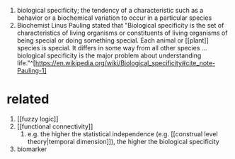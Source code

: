 1. biological specificity; the tendency of a characteristic such as a behavior or a biochemical variation to occur in a particular species
2. Biochemist Linus Pauling stated that "Biological specificity is the set of characteristics of living organisms or constituents of living organisms of being special or doing something special. Each animal or [[plant]] species is special. It differs in some way from all other species ... biological specificity is the major problem about understanding life."^[https://en.wikipedia.org/wiki/Biological_specificity#cite_note-Pauling-1]

# related
1. [[fuzzy logic]]
2. [[functional connectivity]]
	1. e.g. the higher the statistical independence (e.g. [[construal level theory|temporal dimension]]), the higher the biological specificity
3. biomarker